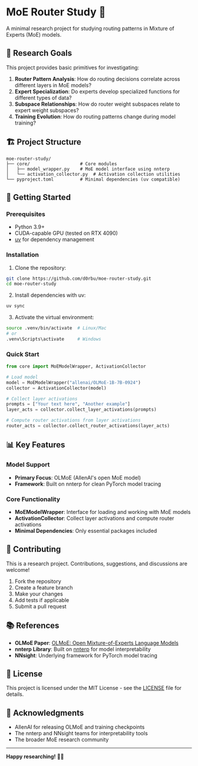 # MoE Router Study 🔬

A minimal research project for studying routing patterns in Mixture of Experts (MoE) models.

## 🎯 Research Goals

This project provides basic primitives for investigating:

1. **Router Pattern Analysis**: How do routing decisions correlate across different layers in MoE models?
2. **Expert Specialization**: Do experts develop specialized functions for different types of data?
3. **Subspace Relationships**: How do router weight subspaces relate to expert weight subspaces?
4. **Training Evolution**: How do routing patterns change during model training?

## 🏗️ Project Structure

```
moe-router-study/
├── core/                   # Core modules
│   ├── model_wrapper.py    # MoE model interface using nnterp
│   └── activation_collector.py  # Activation collection utilities
└── pyproject.toml          # Minimal dependencies (uv compatible)
```

## 🚀 Getting Started

### Prerequisites

- Python 3.9+
- CUDA-capable GPU (tested on RTX 4090)
- [uv](https://github.com/astral-sh/uv) for dependency management

### Installation

1. Clone the repository:
```bash
git clone https://github.com/d0rbu/moe-router-study.git
cd moe-router-study
```

2. Install dependencies with uv:
```bash
uv sync
```

3. Activate the virtual environment:
```bash
source .venv/bin/activate  # Linux/Mac
# or
.venv\Scripts\activate     # Windows
```

### Quick Start

```python
from core import MoEModelWrapper, ActivationCollector

# Load model
model = MoEModelWrapper("allenai/OLMoE-1B-7B-0924")
collector = ActivationCollector(model)

# Collect layer activations
prompts = ["Your text here", "Another example"]
layer_acts = collector.collect_layer_activations(prompts)

# Compute router activations from layer activations
router_acts = collector.collect_router_activations(layer_acts)
```

## 📊 Key Features

### Model Support
- **Primary Focus**: OLMoE (AllenAI's open MoE model)
- **Framework**: Built on nnterp for clean PyTorch model tracing

### Core Functionality
- **MoEModelWrapper**: Interface for loading and working with MoE models
- **ActivationCollector**: Collect layer activations and compute router activations
- **Minimal Dependencies**: Only essential packages included

## 🤝 Contributing

This is a research project. Contributions, suggestions, and discussions are welcome!

1. Fork the repository
2. Create a feature branch
3. Make your changes
4. Add tests if applicable
5. Submit a pull request

## 📚 References

- **OLMoE Paper**: [OLMoE: Open Mixture-of-Experts Language Models](https://arxiv.org/abs/2409.02060)
- **nnterp Library**: Built on [nnterp](https://pypi.org/project/nnterp/) for model interpretability
- **NNsight**: Underlying framework for PyTorch model tracing

## 📄 License

This project is licensed under the MIT License - see the [LICENSE](LICENSE) file for details.

## 🙏 Acknowledgments

- AllenAI for releasing OLMoE and training checkpoints
- The nnterp and NNsight teams for interpretability tools
- The broader MoE research community

---

**Happy researching!** 🔬✨
